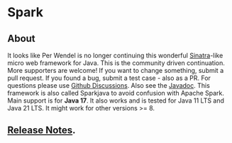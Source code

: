 # Spark

## About
It looks like Per Wendel is no longer continuing this wonderful [Sinatra](https://sinatrarb.com)-like micro web framework for Java. This is the community driven continuation. More supporters are welcome!
If you want to change something, submit a pull request. If you found a bug, submit a test case - also as a PR.
For questions please use [Github Discussions](https://github.com/sparkjavateam/spark/discussions). Also see the [Javadoc](http://javadoc.io/doc/io.github.sparkjavateam/spark-core).
This framework is also called Sparkjava to avoid confusion with Apache Spark.
Main support is for **Java 17**. It also works and is tested for Java 11 LTS and Java 21 LTS. It might work for other versions >= 8.

## [Release Notes](release-notes).

